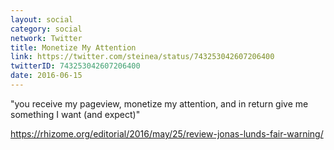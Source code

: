 ```yaml
---
layout: social
category: social
network: Twitter
title: Monetize My Attention
link: https://twitter.com/steinea/status/743253042607206400
twitterID: 743253042607206400
date: 2016-06-15
---
```


"you receive my pageview, monetize my attention, and in return give me something I want (and expect)"

<https://rhizome.org/editorial/2016/may/25/review-jonas-lunds-fair-warning/>

